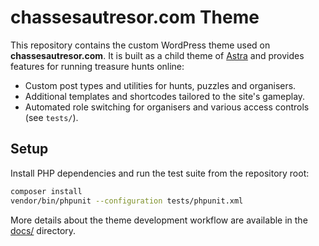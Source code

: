 # chassesautresor.com Theme

This repository contains the custom WordPress theme used on **chassesautresor.com**. It is built as a child theme of [Astra](https://wpastra.com/) and provides features for running treasure hunts online:

- Custom post types and utilities for hunts, puzzles and organisers.
- Additional templates and shortcodes tailored to the site's gameplay.
- Automated role switching for organisers and various access controls (see `tests/`).

## Setup

Install PHP dependencies and run the test suite from the repository root:

```bash
composer install
vendor/bin/phpunit --configuration tests/phpunit.xml
```

More details about the theme development workflow are available in the [docs/](docs/) directory.
